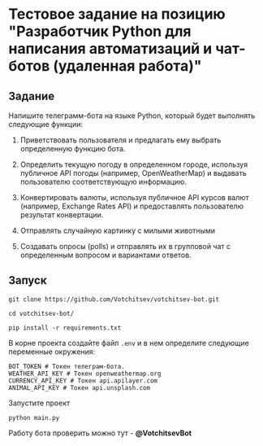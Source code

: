 # Тестовое задание на позицию "Разработчик Python для написания автоматизаций и чат-ботов (удаленная работа)"

## Задание

Напишите телеграмм-бота на языке Python, который будет выполнять следующие функции:

1. Приветствовать пользователя и предлагать ему выбрать определенную функцию бота.

2. Определить текущую погоду в определенном городе, используя публичное API погоды (например, OpenWeatherMap) и выдавать пользователю соответствующую информацию.

3. Конвертировать валюты, используя публичное API курсов валют (например, Exchange Rates API) и предоставлять пользователю результат конвертации.

4. Отправлять случайную картинку с милыми животными

5. Создавать опросы (polls) и отправлять их в групповой чат с определенным вопросом и вариантами ответов.

## Запуск

```
git clone https://github.com/Votchitsev/votchitsev-bot.git
```

```
cd votchitsev-bot/
```

```
pip install -r requirements.txt
```

В корне проекта создайте файл ```.env``` и в нем определите следующие переменные окружения:
```
BOT_TOKEN # Токен телеграм-бота.
WEATHER_API_KEY # Токен openweathermap.org
CURRENCY_API_KEY # Токен api.apilayer.com
ANIMAL_API_KEY # Токен api.unsplash.com
```

Запустите проект

```
python main.py
```

Работу бота проверить можно тут - **@VotchitsevBot**
